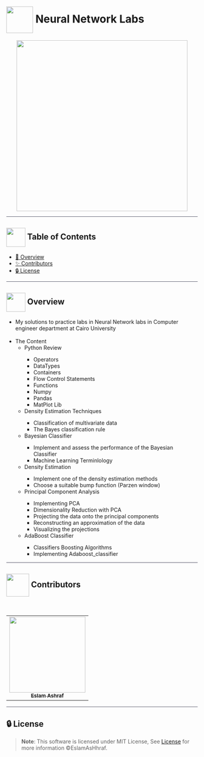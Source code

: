 # <img  align="center" height= 70px  src="https://media0.giphy.com/media/9rCTLTyw9nyKKvof5h/giphy.gif?cid=ecf05e479blxx1otdw1kzntuju69rb5ska47qkml8gs9kx5m&rid=giphy.gif&ct=s"> Neural Network Labs

<div align="center">

<img height=450px src="https://cdn.rentechdigital.com/common_files/common_integration/swipecart/Blog/machine-learning-1.gif">

</div>

<hr style="background-color: #4b4c60"></hr>

## <img align= center width=50px height=50px src="https://user-images.githubusercontent.com/71986226/154075883-2a5679d2-b411-448f-b423-9565babf35aa.gif"> Table of Contents

- <a href ="#about"> 📙 Overview</a>
- <a href ="#contributors"> ✨ Contributors</a>
- <a href ="#license"> 🔒 License</a>
<hr style="background-color: #4b4c60"></hr>
<a id = "about"></a>

## <img align="center"  height =50px src="https://user-images.githubusercontent.com/71986226/154076110-1233d7a8-92c2-4d79-82c1-30e278aa518a.gif"> Overview

<ul>

<li>My solutions to practice labs in Neural Network labs in Computer engineer department at Cairo University </li>
<br>
<li>The Content

<ul>
<li>Python Review</li>
<ul>
<li>Operators</li>
<li>DataTypes</li>
<li>Containers</li>
<li>Flow Control Statements</li>
<li>Functions</li>
<li>Numpy</li>
<li>Pandas</li>
<li>MatPlot Lib</li>
</ul>
<li>Density Estimation Techniques</li>
<ul>
<li>Classification of multivariate data</li>
<li>The Bayes classification rule</li>
</ul>
<li>Bayesian Classifier</li>
<ul>
<li>Implement and assess the performance of the Bayesian Classifier</li>
<li>Machine Learning Terminlology</li>
</ul>
<li>Density Estimation</li>
<ul>
<li>Implement one of the density estimation methods</li>
<li>Choose a suitable bump function (Parzen window)</li>
</ul>
<li>Principal Component Analysis</li>
<ul>
<li>Implementing PCA</li>
<li>Dimensionality Reduction with PCA</li>
<li>Projecting the data onto the principal components</li>
<li>Reconstructing an approximation of the data</li>
<li>Visualizing the projections</li>
</ul>
<li>AdaBoost Classifier</li>
<ul>
<li>Classifiers Boosting Algorithms</li>
<li>Implementing Adaboost_classifier</li>
</ul>

</ul>
</li>
</ul>
<hr style="background-color: #4b4c60"></hr>


<a id ="Contributors"></a>

## <img align="center"  height =60px src="https://user-images.githubusercontent.com/63050133/156777293-72a6e681-2582-4a9d-ad92-09d1181d47c7.gif"> Contributors

<br>
<table >
  <tr>
        <td align="center"><a href="https://github.com/EslamAsHhraf"><img src="https://avatars.githubusercontent.com/u/71986226?v=4" width="200px;" alt=""/><br /><sub><b>Eslam Ashraf</b></sub></a><br /></td>
  </tr>
</table>

<hr style="background-color: #4b4c60"></hr>

<a id ="License"></a>

## 🔒 License

> **Note**: This software is licensed under MIT License, See [License](https://github.com/EslamAsHhraf/Machine-Learning-Labs/blob/main/LICENSE) for more information ©EslamAsHhraf.
